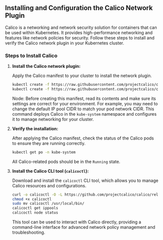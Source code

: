## Installing and Configuration the Calico Network Plugin

Calico is a networking and network security solution for containers that can be used within Kubernetes. It provides high-performance networking and features like network policies for security. Follow these steps to install and verify the Calico network plugin in your Kubernetes cluster.

### Steps to Install Calico

1. **Install the Calico network plugin:**

    Apply the Calico manifest to your cluster to install the network plugin.

    ```bash
    kubectl create -f https://raw.githubusercontent.com/projectcalico/calico/v3.28.1/manifests/tigera-operator.yaml
    kubectl create -f https://raw.githubusercontent.com/projectcalico/calico/v3.28.1/manifests/custom-resources.yaml
    ```
    Node: Before creating this manifest, read its contents and make sure its settings are correct for your environment. For example, you may need to change the default IP pool CIDR to match your pod network CIDR.
    This command deploys Calico in the `kube-system` namespace and configures it to manage networking for your cluster.
    
2. **Verify the installation:**

    After applying the Calico manifest, check the status of the Calico pods to ensure they are running correctly.

    ```bash
    kubectl get po -n kube-system
    ```

    All Calico-related pods should be in the `Running` state.

3. **Install the Calico CLI tool (`calicoctl`):**

    Download and install the `calicoctl` CLI tool, which allows you to manage Calico resources and configurations.

    ```bash
    curl -o calicoctl -O -L https://github.com/projectcalico/calico/releases/download/v3.28.1/calicoctl-linux-amd64
    chmod +x calicoctl
    sudo mv calicoctl /usr/local/bin/
    calicoctl get ippools
    calicoctl node status
    ```

    This tool can be used to interact with Calico directly, providing a command-line interface for advanced network policy management and troubleshooting.